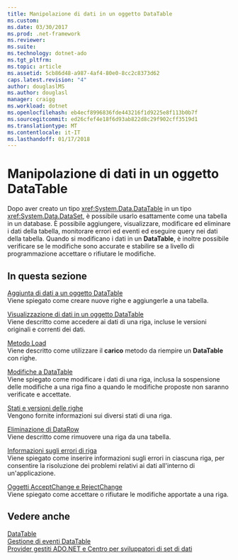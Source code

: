 ```yaml
---
title: Manipolazione di dati in un oggetto DataTable
ms.custom: 
ms.date: 03/30/2017
ms.prod: .net-framework
ms.reviewer: 
ms.suite: 
ms.technology: dotnet-ado
ms.tgt_pltfrm: 
ms.topic: article
ms.assetid: 5cb86d48-a987-4af4-80e0-8cc2c8373d62
caps.latest.revision: "4"
author: douglaslMS
ms.author: douglasl
manager: craigg
ms.workload: dotnet
ms.openlocfilehash: eb4ecf8996836fde443216f1d9225e8f113b0b7f
ms.sourcegitcommit: ed26cfef4e18f6d93ab822d8c29f902cff3519d1
ms.translationtype: MT
ms.contentlocale: it-IT
ms.lasthandoff: 01/17/2018
---
```

# <a name="manipulating-data-in-a-datatable"></a>Manipolazione di dati in un oggetto DataTable
Dopo aver creato un tipo <xref:System.Data.DataTable> in un tipo <xref:System.Data.DataSet>, è possibile usarlo esattamente come una tabella in un database. È possibile aggiungere, visualizzare, modificare ed eliminare i dati della tabella, monitorare errori ed eventi ed eseguire query nei dati della tabella. Quando si modificano i dati in un **DataTable**, è inoltre possibile verificare se le modifiche sono accurate e stabilire se a livello di programmazione accettare o rifiutare le modifiche.  
  
## <a name="in-this-section"></a>In questa sezione  
 [Aggiunta di dati a un oggetto DataTable](../../../../../docs/framework/data/adonet/dataset-datatable-dataview/adding-data-to-a-datatable.md)  
 Viene spiegato come creare nuove righe e aggiungerle a una tabella.  
  
 [Visualizzazione di dati in un oggetto DataTable](../../../../../docs/framework/data/adonet/dataset-datatable-dataview/viewing-data-in-a-datatable.md)  
 Viene descritto come accedere ai dati di una riga, incluse le versioni originali e correnti dei dati.  
  
 [Metodo Load](../../../../../docs/framework/data/adonet/dataset-datatable-dataview/the-load-method.md)  
 Viene descritto come utilizzare il **carico** metodo da riempire un **DataTable** con righe.  
  
 [Modifiche a DataTable](../../../../../docs/framework/data/adonet/dataset-datatable-dataview/datatable-edits.md)  
 Viene spiegato come modificare i dati di una riga, inclusa la sospensione delle modifiche a una riga fino a quando le modifiche proposte non saranno verificate e accettate.  
  
 [Stati e versioni delle righe](../../../../../docs/framework/data/adonet/dataset-datatable-dataview/row-states-and-row-versions.md)  
 Vengono fornite informazioni sui diversi stati di una riga.  
  
 [Eliminazione di DataRow](../../../../../docs/framework/data/adonet/dataset-datatable-dataview/datarow-deletion.md)  
 Viene descritto come rimuovere una riga da una tabella.  
  
 [Informazioni sugli errori di riga](../../../../../docs/framework/data/adonet/dataset-datatable-dataview/row-error-information.md)  
 Viene spiegato come inserire informazioni sugli errori in ciascuna riga, per consentire la risoluzione dei problemi relativi ai dati all'interno di un'applicazione.  
  
 [Oggetti AcceptChange e RejectChange](../../../../../docs/framework/data/adonet/dataset-datatable-dataview/acceptchanges-and-rejectchanges.md)  
 Viene spiegato come accettare o rifiutare le modifiche apportate a una riga.  
  
## <a name="see-also"></a>Vedere anche  
 [DataTable](../../../../../docs/framework/data/adonet/dataset-datatable-dataview/datatables.md)  
 [Gestione di eventi DataTable](../../../../../docs/framework/data/adonet/dataset-datatable-dataview/handling-datatable-events.md)  
 [Provider gestiti ADO.NET e Centro per sviluppatori di set di dati](http://go.microsoft.com/fwlink/?LinkId=217917)
